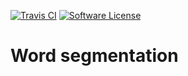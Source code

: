 [![Travis CI](http://img.shields.io/travis/AntoineAugusti/word-segmentation/master.svg?style=flat-square)](https://travis-ci.org/AntoineAugusti/word-segmentation)
[![Software License](http://img.shields.io/badge/License-MIT-orange.svg?style=flat-square)](https://github.com/AntoineAugusti/word-segmentation/LICENSE.md)

# Word segmentation
